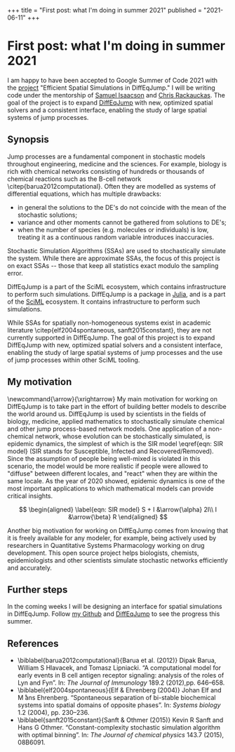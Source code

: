 +++
title = "First post: what I'm doing in summer 2021"
published = "2021-06-11"
+++

# First post: what I'm doing in summer 2021
<!-- add links to project, people, etc -->
I am happy to have been accepted to Google Summer of Code 2021 with the [project](https://summerofcode.withgoogle.com/projects/#5463862406545408) "Efficient Spatial Simulations in DiffEqJump." I will be writing code under the mentorship of [Samuel Isaacson](http://math.bu.edu/people/isaacson/) and [Chris Rackauckas](https://chrisrackauckas.com/). The goal of the project is to expand [DiffEqJump](https://github.com/SciML/DiffEqJump.jl) with new, optimized spatial solvers and a consistent interface, enabling the study of large spatial systems of jump processes.

## Synopsis
Jump processes are a fundamental component in stochastic models throughout engineering, medicine and the sciences. For example, biology is rich with chemical networks consisting of hundreds or thousands of chemical reactions such as the B-cell network \citep{barua2012computational}. Often they are modelled as systems of differential equations, which has multiple drawbacks:
* in general the solutions to the DE's do not coincide with the mean of the stochastic solutions;
* variance and other moments cannot be gathered from solutions to DE's;
* when the number of species (e.g. molecules or individuals) is low, treating it as a continuous random variable introduces inaccuracies.

Stochastic Simulation Algorithms (SSAs) are used to stochastically simulate the system. While there are approximate SSAs, the focus of this project is on exact SSAs -- those that keep all statistics exact modulo the sampling error.

DiffEqJump is a part of the SciML ecosystem, which contains infrastructure to perform such simulations. DiffEqJump is a package in [Julia](https://julialang.org/), and is a part of the [SciML](https://sciml.ai/) ecosystem. It contains infrastructure to perform such simulations.

While SSAs for spatially non-homogeneous systems exist in academic literature \citep{elf2004spontaneous, sanft2015constant}, they are not currently supported in DiffEqJump. The goal of this project is to expand DiffEqJump with new, optimized spatial solvers and a consistent interface,
enabling the study of large spatial systems of jump processes and the use of jump processes within other SciML tooling.

## My motivation
\newcommand{\arrow}{\xrightarrow}
My main motivation for working on DiffEqJump is to take part in the effort of building better models to describe the world around us. DiffEqJump is used by scientists in the fields of biology, medicine, applied mathematics to stochastically simulate chemical and other jump process-based network models. One application of a non-chemical network, whose evolution can be stochastically simulated, is epidemic dynamics, the simplest of which is the SIR model \eqref{eqn: SIR model} (SIR stands for Susceptible, Infected and Recovered/Removed). Since the assumption of people being well-mixed is violated in this scenario, the model would be more realistic if people were allowed to "diffuse" between different locales, and "react" when they are within the same locale. As the year of 2020 showed, epidemic dynamics is one of the most important applications to which mathematical models can provide critical insights.

$$
\begin{aligned} \label{eqn: SIR model}
  S + I &\arrow{\alpha} 2I\\  
  I &\arrow{\beta} R
\end{aligned}
$$

Another big motivation for working on DiffEqJump comes from knowing that it is freely available for any modeler, for example, being actively used by researchers in Quantitative Systems Pharmacology working on drug development. This open source project helps biologists, chemists, epidemiologists and other scientists simulate stochastic networks efficiently and accurately.

## Further steps
In the coming weeks I will be designing an interface for spatial simulations in DiffEqJump. Follow [my Github](https://github.com/Vilin97) and [DiffEqJump](https://github.com/SciML/DiffEqJump.jl) to see the progress this summer.


## References

* \biblabel{barua2012computational}{Barua et al. (2012)} Dipak Barua, William S Hlavacek, and Tomasz Lipniacki. “A computational model for early events in B cell antigen receptor signaling: analysis of the roles of Lyn and Fyn”. In: _The Journal of Immunology_ 189.2 (2012),pp. 646–658.
* \biblabel{elf2004spontaneous}{Elf & Ehrenberg (2004)} Johan Elf and M ̊ans Ehrenberg. “Spontaneous separation of bi-stable biochemical systems into spatial domains of opposite phases”. In: _Systems biology_ 1.2 (2004), pp. 230–236.
* \biblabel{sanft2015constant}{Sanft & Othmer (2015)}  Kevin  R  Sanft  and  Hans  G  Othmer.  “Constant-complexity  stochastic  simulation  algorithm  with  optimal binning”. In: _The Journal of chemical physics_ 143.7 (2015), 08B6091.
